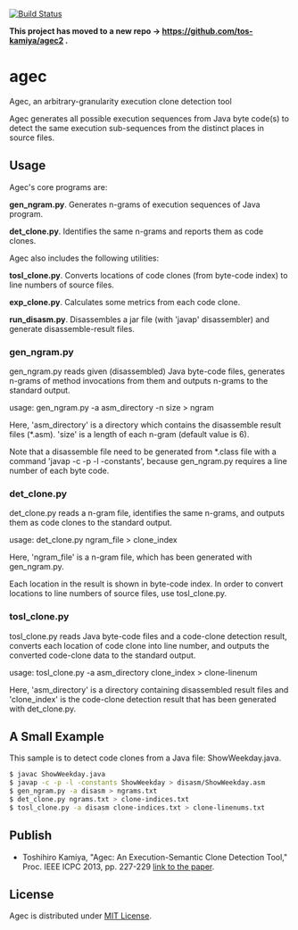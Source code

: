 [![Build Status](https://secure.travis-ci.org/tos-kamiya/agec.png?branch=master)](http://travis-ci.org/tos-kamiya/agec)

**This project has moved to a new repo -> https://github.com/tos-kamiya/agec2 .**

# agec

Agec, an arbitrary-granularity execution clone detection tool

Agec generates all possible execution sequences from Java byte code(s)
to detect the same execution sub-sequences from the distinct places in source files.

## Usage

Agec's core programs are:

**gen_ngram.py**. Generates n-grams of execution sequences of Java program.

**det_clone.py**. Identifies the same n-grams and reports them as code clones.

Agec also includes the following utilities:

**tosl_clone.py**. Converts locations of code clones (from byte-code index) to line numbers of source files.

**exp_clone.py**. Calculates some metrics from each code clone.

**run_disasm.py**. Disassembles a jar file (with 'javap' disassembler) and generate disassemble-result files.

### gen_ngram.py

gen_ngram.py reads given (disassembled) Java byte-code files, 
generates n-grams of method invocations from them and outputs n-grams to the standard output.

usage: gen_ngram.py -a asm_directory -n size > ngram

Here, 'asm_directory' is a directory which contains the disassemble result files (*.asm).
'size' is a length of each n-gram (default value is 6).

Note that a disassemble file need to be generated from *.class file with a command
'javap -c -p -l -constants', because gen_ngram.py requires a line number of each byte code.

### det_clone.py

det_clone.py reads a n-gram file, identifies the same n-grams, 
and outputs them as code clones to the standard output.

usage: det_clone.py ngram_file > clone_index

Here, 'ngram_file' is a n-gram file, which has been generated with gen_ngram.py.

Each location in the result is shown in byte-code index.
In order to convert locations to line numbers of source files, use tosl_clone.py.

### tosl_clone.py

tosl_clone.py reads Java byte-code files and a code-clone detection result, 
converts each location of code clone into line number, 
and outputs the converted code-clone data to the standard output.

usage: tosl_clone.py -a asm_directory clone_index > clone-linenum

Here, 'asm_directory' is a directory containing disassembled result files and
'clone_index' is the code-clone detection result that has been generated with
det_clone.py.

## A Small Example

This sample is to detect code clones from a Java file: ShowWeekday.java.

```bash
$ javac ShowWeekday.java
$ javap -c -p -l -constants ShowWeekday > disasm/ShowWeekday.asm
$ gen_ngram.py -a disasm > ngrams.txt
$ det_clone.py ngrams.txt > clone-indices.txt
$ tosl_clone.py -a disasm clone-indices.txt > clone-linenums.txt
```

## Publish

* Toshihiro Kamiya, "Agec: An Execution-Semantic Clone Detection Tool," Proc. IEEE ICPC 2013, pp. 227-229 [link to the paper](http://toshihirokamiya.com/docs/p227-kamiya.pdf).

## License

Agec is distributed under [MIT License](http://opensource.org/licenses/mit-license.php).
